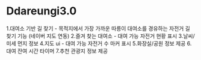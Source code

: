 # Ddareungi3.0

1.대여소 기반 길 찾기 - 목적지에서 가장 가까운 따릉이 대여소를 경유하는 자전거 길 찾기 기능 (네이버 지도 연동)
2.즐겨 찾는 대여소 - 대여 가능 자전거 현황 표시
3.날씨/미세 먼지 정보
4.지도 ui - 대여 가능 자전거 수 마커 표시
5.화장실/공원 정보 제공
6.대여 잔여 시간 타이머
7.추천 관광지 정보 제공
